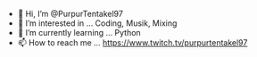 - 👋 Hi, I’m @PurpurTentakel97
- 👀 I’m interested in ... Coding, Musik, Mixing
- 🌱 I’m currently learning ... Python
- 📫 How to reach me ... https://www.twitch.tv/purpurtentakel97

<!---
PurpurTentakel97/PurpurTentakel97 is a ✨ special ✨ repository because its `README.md` (this file) appears on your GitHub profile.
You can click the Preview link to take a look at your changes.
--->
